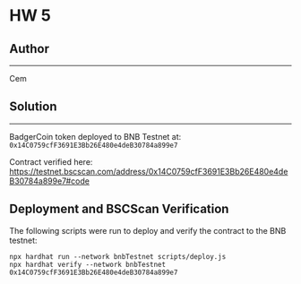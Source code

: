 # HW 5

## Author
---
Cem
## Solution
---
BadgerCoin token deployed to BNB Testnet at:
`0x14C0759cfF3691E3Bb26E480e4deB30784a899e7`

Contract verified here: https://testnet.bscscan.com/address/0x14C0759cfF3691E3Bb26E480e4deB30784a899e7#code

## Deployment and BSCScan Verification

The following scripts were run to deploy and verify the contract to the BNB testnet:
```
npx hardhat run --network bnbTestnet scripts/deploy.js
npx hardhat verify --network bnbTestnet 0x14C0759cfF3691E3Bb26E480e4deB30784a899e7
```